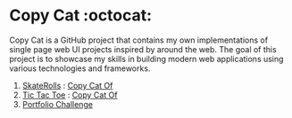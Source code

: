 # Copy Cat :octocat:

Copy Cat is a GitHub project that contains my own implementations of single page web UI projects inspired by around the web. The goal of this project is to showcase my skills in building modern web applications using various technologies and frameworks.


1. [SkateRolls](https://mnmanuprasad.github.io/copy-cat/skateRolls) : [Copy Cat Of](https://codepen.io/TurkAysenur/full/LYRKpWe)
2. [Tic Tac Toe](https://mnmanuprasad.github.io/copy-cat/ticTacToe) : [Copy Cat Of](https://www.figma.com/community/file/1255672919581667805/Tic-Tac-Toe---Variables!)
3. [Portfolio Challenge](https://mnmanuprasad.github.io/copy-cat/portfolioChallenge)
